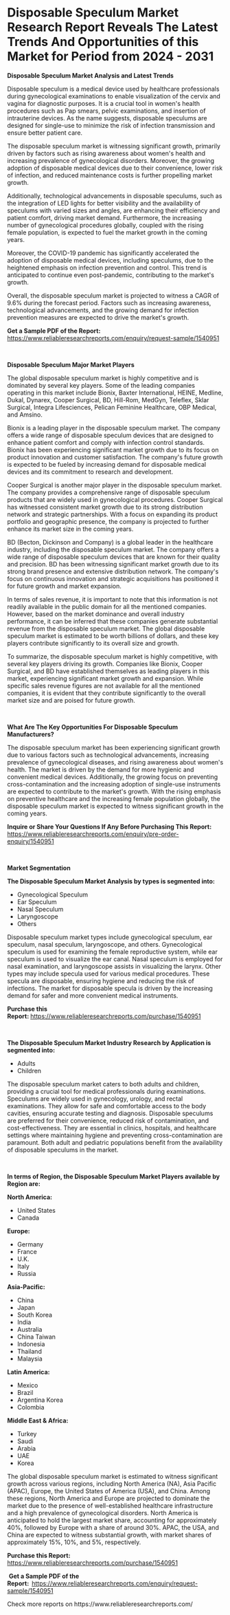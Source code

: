 <p><h1>Disposable Speculum Market Research Report Reveals The Latest Trends And Opportunities of this Market for Period from 2024 - 2031</h1></p><p><strong>Disposable Speculum Market Analysis and Latest Trends</strong></p>
<p><p>Disposable speculum is a medical device used by healthcare professionals during gynecological examinations to enable visualization of the cervix and vagina for diagnostic purposes. It is a crucial tool in women's health procedures such as Pap smears, pelvic examinations, and insertion of intrauterine devices. As the name suggests, disposable speculums are designed for single-use to minimize the risk of infection transmission and ensure better patient care.</p><p>The disposable speculum market is witnessing significant growth, primarily driven by factors such as rising awareness about women's health and increasing prevalence of gynecological disorders. Moreover, the growing adoption of disposable medical devices due to their convenience, lower risk of infection, and reduced maintenance costs is further propelling market growth.</p><p>Additionally, technological advancements in disposable speculums, such as the integration of LED lights for better visibility and the availability of speculums with varied sizes and angles, are enhancing their efficiency and patient comfort, driving market demand. Furthermore, the increasing number of gynecological procedures globally, coupled with the rising female population, is expected to fuel the market growth in the coming years.</p><p>Moreover, the COVID-19 pandemic has significantly accelerated the adoption of disposable medical devices, including speculums, due to the heightened emphasis on infection prevention and control. This trend is anticipated to continue even post-pandemic, contributing to the market's growth.</p><p>Overall, the disposable speculum market is projected to witness a CAGR of 9.6% during the forecast period. Factors such as increasing awareness, technological advancements, and the growing demand for infection prevention measures are expected to drive the market's growth.</p></p>
<p><strong>Get a Sample PDF of the Report:&nbsp;</strong> <a href="https://www.reliableresearchreports.com/enquiry/request-sample/1540951">https://www.reliableresearchreports.com/enquiry/request-sample/1540951</a></p>
<p>&nbsp;</p>
<p><strong>Disposable Speculum Major Market Players</strong></p>
<p><p>The global disposable speculum market is highly competitive and is dominated by several key players. Some of the leading companies operating in this market include Bionix, Baxter International, HEINE, Medline, Dukal, Dynarex, Cooper Surgical, BD, Hill-Rom, MedGyn, Teleflex, Sklar Surgical, Integra Lifesciences, Pelican Feminine Healthcare, OBP Medical, and Amsino.</p><p>Bionix is a leading player in the disposable speculum market. The company offers a wide range of disposable speculum devices that are designed to enhance patient comfort and comply with infection control standards. Bionix has been experiencing significant market growth due to its focus on product innovation and customer satisfaction. The company's future growth is expected to be fueled by increasing demand for disposable medical devices and its commitment to research and development.</p><p>Cooper Surgical is another major player in the disposable speculum market. The company provides a comprehensive range of disposable speculum products that are widely used in gynecological procedures. Cooper Surgical has witnessed consistent market growth due to its strong distribution network and strategic partnerships. With a focus on expanding its product portfolio and geographic presence, the company is projected to further enhance its market size in the coming years.</p><p>BD (Becton, Dickinson and Company) is a global leader in the healthcare industry, including the disposable speculum market. The company offers a wide range of disposable speculum devices that are known for their quality and precision. BD has been witnessing significant market growth due to its strong brand presence and extensive distribution network. The company's focus on continuous innovation and strategic acquisitions has positioned it for future growth and market expansion.</p><p>In terms of sales revenue, it is important to note that this information is not readily available in the public domain for all the mentioned companies. However, based on the market dominance and overall industry performance, it can be inferred that these companies generate substantial revenue from the disposable speculum market. The global disposable speculum market is estimated to be worth billions of dollars, and these key players contribute significantly to its overall size and growth.</p><p>To summarize, the disposable speculum market is highly competitive, with several key players driving its growth. Companies like Bionix, Cooper Surgical, and BD have established themselves as leading players in this market, experiencing significant market growth and expansion. While specific sales revenue figures are not available for all the mentioned companies, it is evident that they contribute significantly to the overall market size and are poised for future growth.</p></p>
<p>&nbsp;</p>
<p><strong>What Are The Key Opportunities For Disposable Speculum Manufacturers?</strong></p>
<p><p>The disposable speculum market has been experiencing significant growth due to various factors such as technological advancements, increasing prevalence of gynecological diseases, and rising awareness about women's health. The market is driven by the demand for more hygienic and convenient medical devices. Additionally, the growing focus on preventing cross-contamination and the increasing adoption of single-use instruments are expected to contribute to the market's growth. With the rising emphasis on preventive healthcare and the increasing female population globally, the disposable speculum market is expected to witness significant growth in the coming years.</p></p>
<p><strong>Inquire or Share Your Questions If Any Before Purchasing This Report:</strong> <a href="https://www.reliableresearchreports.com/enquiry/pre-order-enquiry/1540951">https://www.reliableresearchreports.com/enquiry/pre-order-enquiry/1540951</a></p>
<p>&nbsp;</p>
<p><strong>Market Segmentation</strong></p>
<p><strong>The Disposable Speculum Market Analysis by types is segmented into:</strong></p>
<p><ul><li>Gynecological Speculum</li><li>Ear Speculum</li><li>Nasal Speculum</li><li>Laryngoscope</li><li>Others</li></ul></p>
<p><p>Disposable speculum market types include gynecological speculum, ear speculum, nasal speculum, laryngoscope, and others. Gynecological speculum is used for examining the female reproductive system, while ear speculum is used to visualize the ear canal. Nasal speculum is employed for nasal examination, and laryngoscope assists in visualizing the larynx. Other types may include specula used for various medical procedures. These specula are disposable, ensuring hygiene and reducing the risk of infections. The market for disposable specula is driven by the increasing demand for safer and more convenient medical instruments.</p></p>
<p><strong>Purchase this Report:&nbsp;</strong><a href="https://www.reliableresearchreports.com/purchase/1540951">https://www.reliableresearchreports.com/purchase/1540951</a></p>
<p>&nbsp;</p>
<p><strong>The Disposable Speculum Market Industry Research by Application is segmented into:</strong></p>
<p><ul><li>Adults</li><li>Children</li></ul></p>
<p><p>The disposable speculum market caters to both adults and children, providing a crucial tool for medical professionals during examinations. Speculums are widely used in gynecology, urology, and rectal examinations. They allow for safe and comfortable access to the body cavities, ensuring accurate testing and diagnosis. Disposable speculums are preferred for their convenience, reduced risk of contamination, and cost-effectiveness. They are essential in clinics, hospitals, and healthcare settings where maintaining hygiene and preventing cross-contamination are paramount. Both adult and pediatric populations benefit from the availability of disposable speculums in the market.</p></p>
<p>&nbsp;</p>
<p><strong>In terms of Region, the Disposable Speculum Market Players available by Region are:</strong></p>
<p>
    <p> <strong> North America: </strong>
        <ul>
            <li>United States</li>
            <li>Canada</li>
        </ul>
        </p> 
    <p> <strong> Europe: </strong>
        <ul>
            <li>Germany</li>
            <li>France</li>
            <li>U.K.</li>
            <li>Italy</li>
            <li>Russia</li>
        </ul>
        </p> 
    <p> <strong> Asia-Pacific: </strong>
        <ul>
            <li>China</li>
            <li>Japan</li>
            <li>South Korea</li>
            <li>India</li>
            <li>Australia</li>
            <li>China Taiwan</li>
            <li>Indonesia</li>
            <li>Thailand</li>
            <li>Malaysia</li>
        </ul>
        </p> 
    <p> <strong> Latin America: </strong>
        <ul>
            <li>Mexico</li>
            <li>Brazil</li>
            <li>Argentina Korea</li>
            <li>Colombia</li>
        </ul>
        </p> 
    <p> <strong> Middle East & Africa: </strong>
        <ul>
            <li>Turkey</li>
            <li>Saudi</li>
            <li>Arabia</li>
            <li>UAE</li>
            <li>Korea</li>
        </ul>
    </p>
    </p>
<p><p>The global disposable speculum market is estimated to witness significant growth across various regions, including North America (NA), Asia Pacific (APAC), Europe, the United States of America (USA), and China. Among these regions, North America and Europe are projected to dominate the market due to the presence of well-established healthcare infrastructure and a high prevalence of gynecological disorders. North America is anticipated to hold the largest market share, accounting for approximately 40%, followed by Europe with a share of around 30%. APAC, the USA, and China are expected to witness substantial growth, with market shares of approximately 15%, 10%, and 5%, respectively.</p></p>
<p><strong>Purchase this Report: </strong><a href="https://www.reliableresearchreports.com/purchase/1540951">https://www.reliableresearchreports.com/purchase/1540951</a></p>
<p>&nbsp;<strong>Get a Sample PDF of the Report:&nbsp;&nbsp;</strong><a href="https://www.reliableresearchreports.com/enquiry/request-sample/1540951">https://www.reliableresearchreports.com/enquiry/request-sample/1540951</a></p>
<p><strong></strong></p>
<p>Check more reports on https://www.reliableresearchreports.com/</p>